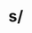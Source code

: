 # s/<script>//gi

## Introduction
This is my first writeup for CTF challenge in my life.
I participated SECCON 2021 the most popular CTF challenge in Japan.
I could solve a problem "s/<script>//gi"
So I will share my solution for this problem.

## Problem

```
Can you figure out why s/<script>//gi is insufficient for sanitizing? This can be bypassed with <scr<script>ipt>.
Remove <script> (case insensitive) from the input until the input contains no <script>.
Note that flag format is SECCON{[\x20-\x7e]+}, which means that the flag may contains < or > as the following examples.
Sample Input 1:
S3CC0N{dum<scr<script>ipt>my}
Sample Output 1:
S3CC0N{dummy}
Sample Input 2 (small.txt):
S3CC0N{dumm<scrIpT>y_flag>_<_pt>>PT><<SCr<S<<SC<SCRIpT><scRiPT>Ript>sCr<Scri<...
Sample Output 2:
S3CC0N{dummy_flag>_<_pt>>PT><sCRIp<scr<scr<scr!pt>ipt>ipt>}
```

And a file named "flag.tar.gz" was attached.
In this file, a file named "small.txt" and a file named "flag.txt" were contained.

```
$ ls -l flag.txt small.txt 
-rwxrwxr-x 1 yuno yuno 67108968 Oct 30 20:16 flag.txt
-rw-r--r-- 1 yuno yuno     3276 Nov 12  1995 small.txt
```

The size of "small.txt" is 3,276 byte, on the other hand the size of flag.txt is 67,108,968 byte very larger than "small.txt".
The content of "small.txt" is as follows.

```
$ cat small.txt 
S3CC0N{dumm<scrIpT>y_flag>_<_pt>>PT><<SCr<S<<SC<SCRIpT><scRiPT>Ript>sCr<Scri<sCRIpT><ScRIPt>p<ScripT>T>iP<sCRIpt>T>cr<scRiPT>IPt>i<sC<S<ScR<s<SCrIpT>CRIpT>Ipt<sCrIPt>><ScRIPT><s<ScrIPt>CRIpt>c<sC<scRiPt>RIPT<scrIPT>>RiPT><<sCRipt>scrIPT<sCr<sCRiPt>IPt>>RipT><SC<<S<<ScRi<ScR<Script>iPT>pt>sCRIPT>cr<<Scr<<SCRipt>scRipt><SCrIPT>iPt>SCRI<scRiPt>Pt<sc<SCriPT>riPt>>Ipt>S<SCRiP<scRipT><ScRIPt>T<ScRIP<SC<<SCRIpt>scripT>ri<sCrIpt>pT><S<sCRIPt>crIPt>t>><<sCriPt>sCRIPT>cRIpt><<SCRiPT>SCRIpt>rIPT<<sCRIPT>SCr<Scri<sCRIPT><<SCRIPT>scRiPT>Pt><SCriPt>I<S<S<SCRiPt>C<<sCRIpt>S<SCriPt><scrIPT>CrIpT><sCRiPT>r<S<ScripT>cript>IPT>c<SCrIpt>RiPt><ScrIpt><S<<ScRiPt>scrIpT>cRIPt><s<<ScrIpt>scrip<sCR<<scRiPT>ScRiPt>ipT><sCRIpT><ScRipT>T><<scRiPt>sCRiPt>Crip<Scr<SCrIpt><SCrIP<ScriPt>t>Ipt>T<ScrIp<sCrIpt<SC<SCRI<ScRiPT>pT>RIp<ScRIpT>T>>T>><SCr<sCriPT><SCrIPT>I<SCrIpT><SCrIpT<sCRIPt<sCRipT>>>pT><sCrI<SCRiPT><<SCRipt>sCr<sCRi<sCRiPt<scriPt>>pT>IPT><scriP<S<scRIPT>CrIPT>T>pT><SCRIpt>p<S<ScrIpt>cr<Sc<SCrIpT>RIPT>iPt><sCrIPt>T<<ScRipt>scrIPt>><s<Scri<sCrIP<sCRipt>t>pT><scRipT>cRIPt>><scRiPT><ScriPT><scRipT>P<scRipt>T><Scr<<sCrIPt>sCrIPT>i<SCrIp<scRIPT>T>p<SCRiPt><ScRiPT><ScRIPt><ScRIpt>T<sc<ScRipt>ripT>><ScrIp<SCript>T><scRiPT><sCrIPt>sCRIp<scr<scr<<<SC<SCR<Scri<<<scripT<scrIp<<SCri<scRiPT<SCRi<ScR<Scrip<ScriP<ScriP<s<SC<sC<<sCrip<sCriPT<<<scrIP<scrI<s<SCri<scRi<SCr<SC<sCriPT<ScrI<SCrI<SC<sc<ScR<ScRIPT<S<ScriP<scrIpt>T>CRIpT>>Ipt>RIpT>RIpt>PT>PT>>ript>IPT>pT>Pt>CriPt>Pt>t>SCRIpT>ScrIPt>>t>SCRIPT>RIpT>Ript>CriPt>t>T>t>ipt>pT>>pT>SCript>T>>sCRiPT>scRiPt>pt>Ipt>RIpT>sCriPt>scr!pt><Sc<s<<sC<sCr<<SCRI<ScRIp<scRip<scri<ScRIp<ScRIp<<SC<scR<SCr<ScRi<sCRI<<sCrIPt<sc<sc<ScR<<<SC<S<SCRI<sC<scrIPt<sCR<sCri<ScripT<ScRiP<scriP<scR<scRipt<SCRipt<SCript<<<sCRiP<scrI<sc<ScRipt<sCriPt<scriPT<sCRI<SCr<sC<s<ScrIpT<ScRIP<SCRIpt<<SCRIpt<S<sc<SCrip<scR<ScrIp<<<SCr<<sCr<sCriP<SCRIP<sC<sc<Scr<Sc<sCrIP<ScRiPt<s<scr<sCRiP<sC<ScrIP<<sCRip<scRi<SCri<SCr<scrip<s<S<sc<<sC<SCr<SCRiPt<sCRIp<Sc<S<s<<SCr<<sCr<sCRI<<<scRi<s<SCr<Sc<scRI<<<ScRi<scRiP<SCrI<ScR<<sc<s<<S<SC<sCRIpT<SCrIPT<SCRIPt<Sc<<SCrip<SCR<ScRIP<ScRIPT<ScrIP<ScRIP<Scri<<<s<s<<s<ScR<sCRi<<s<<ScriPT<SCRIpt<SCr<scrip<scrIP<SCrI<SC<scr<Scr<scr<SC<SCRIpt<sCRip<<sC<<SCRIP<<<scR<SC<ScrIp<scrI<<<Scr<S<scr<Scr<SCr<scrip<ScrIpT<ScRIP<sc<s<scr<SCRIP<Scr<scrip<scr<scRi<SCrI<<<scr<sCRIP<Sc<S<SCr<sCr<sC<scRiPT<S<sC<scrIpT<scRiP<S<SCRipt>CrIpT>T>>rIpt>criPt>>ript>IPt>IpT>CripT>rIpt>T>iPt>ScriPt>ScRipT>pt>Pt>ipT>t>IPT>t>IPt>cRiPT>RipT>t>>T>IPt>iPT>IPT>crIPt>Ipt>SCRiPt>SCripT>pt>t>ript>IPT>SCrIpT>sCRIPt>t>sCRiPt>ripT>SCrIPT>t>>RiPT>IpT>iPT>iPt>RiPt>Pt>T>T>iPT>>>SCrIpT>cRiPt>SCRIPT>pT>IpT>cRiPT>sCRIpt>CRIPT>CRIpT>scrIpt>ScRiPt>pt>t>T>>T>iPt>t>scRiPt>RiPt>>>>rIpt>CriPT>SCRIPt>CRIPT>rIpT>scRiPt>IpT>Pt>T>Pt>sCRIpT>scriPT>pt>rIpt>IPt>CRIPT>pt>ScRiPT>ScRIpT>PT>IpT>ScRipt>Ipt>sCRIPt>cRipt>Cript>ripT>t>>iPt>Ript>SCRiPT>riPT>criPT>criPT>t>ipt>pt>PT>T>SCRIpt>T>Ript>T>iPT>cRIPt>>T>RIpT>IpT>RiPT>ripT>t>T>ipT>scrIPt>ipT>SCripT>SCrIpt>t>ipT>t>rIpt>CRiPT>>SCrIpT>>T>>cRiPt>rIPT>Ipt>PT>>>>rIPt>PT>t>ScRIpT>SCRipT>>>>ipT>T>T>>pt>Ipt>>ripT>pT>CriPt>rIpT>ScRIPt>sCRIPT>ipT>rIPt>RIPT>>ScRipT>Pt>Pt>ipT>IPT>rIPt>ScRIPt>T>t>pT>T>T>pT>ScRiPt>IPT>RIPt>sCrIpT>CRIPT>rIpT>ip<SCrIP<ScriPT><ScripT>T><sC<ScRi<scri<<sCript>scRiPT>pT>pT>R<SC<scriPT>rIPt><ScrIpT>Ipt>t>ipt>}
```

## My solution

As this problem, we must remove "<script>" from a file again and again.
In my solution, firstly, read characters one by one.
For deleting "<script>", when you read a character '>' then compare strings before '>' and "<script>" in case insensitive,
and if they matched, delete string "<script>".
After that, continue read characters, and return first, continue until EOF.  
If you do above, in this exported file, no "<script>" are contained.

In C language, a code is as follows.

```
#include <stdio.h>
#include <stdlib.h>
#include <string.h>


int
    main( int argc, char **argv )
{
    if( argc < 2 )
    {
        return	-1;
    }

    char	*stack = (char*)malloc( 1280000000 );
    size_t	idx = 0, word_idx;

    char	word[] = "<SCRIPT>";
    int	wordlastidx = strlen( word ) - 1;

    FILE	*fp = fopen( argv[1], "rb" );
    int	c;
    while( ( c = fgetc( fp ) ) != EOF )
    {
        stack[idx] = c;
        idx++;

        if( c == word[wordlastidx] && idx > wordlastidx )
        {
            stack[idx] = '\0';
            if( strcasecmp( word, &stack[idx - wordlastidx - 1] ) == 0 )
            {
                idx -= wordlastidx + 1;
            }
        }
    }
    stack[idx] = '\0';

    printf( "%s\n", stack );

    free( stack );

    return	0;
}
```
   
```
time ./rmscript flag.txt 
SECCON{sanitizing_is_not_so_good><_escaping_is_better_iPt><SCript<ScrIpT<scRIp<scRI<Sc<scr!pt>}


real	0m0.753s
user	0m0.457s
sys	0m0.048s
```

And in python3, a code is as follows.

```
data = open( 'flag.txt' ).read()
flag = []

word = '<SCRIPT>'
wordlen = len( word )

for c in data:
    flag += [ c ]
    if c == '>' and ''.join( flag[-wordlen:] ).upper() == word:
        del( flag[-wordlen:] )

print( ''.join( flag ) )



time python3 rmscript.py 
SECCON{sanitizing_is_not_so_good><_escaping_is_better_iPt><SCript<ScrIpT<scRIp<scRI<Sc<scr!pt>}
```

```
real	0m8.846s
user	0m8.761s
sys	0m0.084s
```

I use a list named "flag" instead of strings in python3 program because of running time is very long by coping strings repeatedly if you use strings.
However, we can see a program made by C language is very faster than a program made by python3.

It is all of my solution for this problem.
